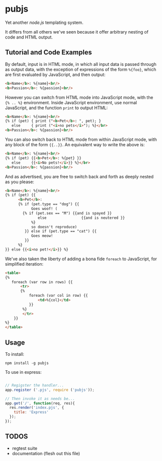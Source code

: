 pubjs
=====
Yet another *node.js* templating system.

It differs from all others we've seen because it offer arbitrary nesting
of code and HTML output.  

Tutorial and Code Examples
-------------------------

By default, input is in HTML mode, in which all input data is
passed through as output data, with the exception of expressions
of the form `%{foo}`, which are first evaluated by JavaScript, and
then output:

```html
<b>Name</b>: %{name}<br/>
<b>Passion</b>: %{passion}<br/>
```

However you can switch from HTML mode into JavaScript mode, with the
`{% .. %}` environment.  Inside JavaScript environment, use normal
JavaScript, and the function `print` to output HTML:

```html
<b>Name</b>: %{name}<br/>
{% if (pet) { print ("<b>Pet</b>: ", pet); } 
   else     { print ("<i>no pets</i>"); %}</br>
<b>Passion</b>: %{passion}<br/>
```

You can also switch back to HTML mode from within JavaScript mode, with
any block of the form `{{..}}`.  An equivalent way to write the above is:

```html
<b>Name</b>: %{name}<br/>
{% if (pet) {{<b>Pet</b>: %{pet} }}
   else     {{<i>No pets!</i>}} %}</br>
<b>Passion</b>: %{passion}<br/>
```

And as advertised, you are free to switch back and forth as deeply
nested as you please:

```html
<b>Name</b>: %{name}<br/>
{% if (pet) {{
      <b>Pet</b>:
      {% if (pet.type == "dog") {{
            Goes woof! (
	    {% if (pet.sex == "M") {{and is spayed }}
               else                {{and is neutered }}
            %}
            so doesn't reproduce)
         }} else if (pet.type == "cat") {{
            Goes meow!
         }}
      %}
}} else {{<i>no pet!</i>}} %}
```

We've also taken the liberty of adding a bona fide `foreach` to JavaScript,
for simplified iteration:

```html
<table>
{% 
   foreach (var row in rows) {{
       <tr>
       {% 
           foreach (var col in row) {{
               <td>%{col}</td>
           }} 
        %}
        </tr>
    }}
%}
</table>
```

Usage
-----

To install:

    npm install -g pubjs

To use in express:

```javascript

// Regigster the handler...
app.register ('.pjs', require ('pubjs'));

// Then invoke it as needs be...
app.get('/', function(req, res){
  res.render('index.pjs', {
    title: 'Express'
  });
});
```
   

TODOS
-----
* regtest suite
* documentation (flesh out this file)

